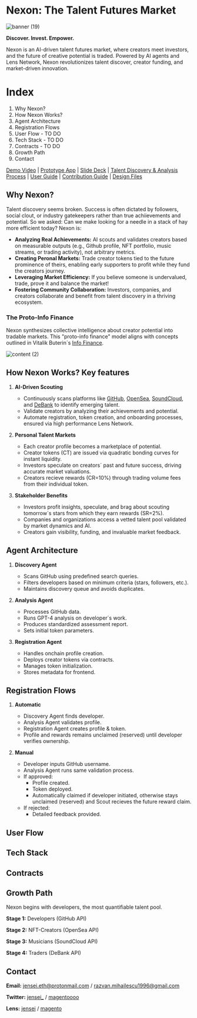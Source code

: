 # Nexon: The Talent Futures Market

![banner (19)](https://github.com/user-attachments/assets/6abb9ee9-8b39-4564-9bae-4aca8902effe)


**Discover. Invest. Empower.**

Nexon is an AI-driven talent futures market, where creators meet investors, and the future of creative potential is traded. Powered by AI agents and Lens Network, Nexon revolutionizes talent discover, creator funding, and market-driven innovation.

# Index

1. Why Nexon?
2. How Nexon Works?
3. Agent Architecture
4. Registration Flows
5. User Flow - TO DO
6. Tech Stack - TO DO
7. Contracts - TO DO
8. Growth Path
9. Contact

[Demo Video]() | [Prototype App]() | [Slide Deck]() | [Talent Discovery & Analysis Process](https://github.com/MihRazvan/talentfi/blob/main/docs/td-ap.md) | [User Guide]() | [Contribution Guide]() | [Design Files]()

## Why Nexon?

Talent discovery seems broken. Success is often dictated by followers, social clout, or industry gatekeepers rather than true achiievements and potential. So we asked: Can we make looking for a needle in a stack of hay more efficient today? Nexon is:
- **Analyzing Real Achievements:** AI scouts and validates creators based on measurable outputs (e.g., Github profile, NFT portfolio, music streams, or trading activity), not arbitrary metrics.
- **Creating Peronal Markets:** Trade creator tokens tied to the future prominence of theirs, enabling early supporters to profit while they fund the creators journey.
- **Leveraging Market Efficiency:** If you believe someone is undervalued, trade, prove it and balance the market!
- **Fostering Community Collaboration:** Investors, companies, and creators collaborate and benefit from talent discovery in a thriving ecosystem.

### The Proto-Info Finance

Nexon synthesizes collective intelligence about creator potential into tradable markets. This "proto-info finance" model aligns with concepts outlined in Vitalik Buterin´s [Info Finance](https://vitalik.eth.limo/general/2024/11/09/infofinance.html).

![content (2)](https://github.com/user-attachments/assets/c9513a98-9a08-41e0-8394-5fa2e05b906c)

## How Nexon Works? Key features

1. **AI-Driven Scouting**
   - Continuously scans platforms like [GitHub](https://github.com/github/rest-api-description), [OpenSea](https://docs.opensea.io/reference/api-overview), [SoundCloud](https://developers.soundcloud.com/docs/api/guide), and [DeBank](https://docs.cloud.debank.com/en) to identify emerging talent.
   - Validate creators by analyzing their achievements and potential.
   - Automate registration, token creation, and onboarding processes, ensured via high performance Lens Network.

3. **Personal Talent Markets**
   - Each creator profile becomes a marketplace of potential.
   - Creator tokens (CT) are issued via quadratic bonding curves for instant liquidity.
   - Investors speculate on creators´ past and future success, driving accurate market valuations.
   - Creators recieve rewards (CR=10%) through trading volume fees from their individual token.
  
4. **Stakeholder Benefits**
   - Investors profit insights, speculate, and brag about scouting tomorrow´s stars from which they earn rewards (SR=2%).
   - Companies and organizations access a vetted talent pool validated by market dynamics and AI.
   - Creators gain visibility, funding, and invaluable market feedback.
  
## Agent Architecture

1. **Discovery Agent**
   - Scans GitHub using predefined search queries.
   - Filters developers based on minimum criteria (stars, followers, etc.).
   - Maintains discovery queue and avoids duplicates.
  
2. **Analysis Agent**
   - Processes GitHub data.
   - Runs GPT-4 analysis on developer´s work.
   - Produces standardized assessment report.
   - Sets initial token parameters.

3. **Registration Agent**
   - Handles onchain profile creation.
   - Deploys creator tokens via contracts.
   - Manages token initialization.
   - Stores metadata for frontend.

## Registration Flows

1. **Automatic**
   - Discovery Agent finds developer.
   - Analysis Agent validates profile.
   - Registration Agent creates profile & token.
   - Profile and rewards remains unclaimed (reserved) until developer verifies ownership.

2. **Manual**
   - Developer inputs GitHub username.
   - Analysis Agent runs same validation process.
   - If approved:
       - Profile created.
       - Token deployed.
       - Automatically claimed if developer initiated, otherwise stays unclaimed (reserved) and Scout recieves the future reward claim.
   - If rejected:
       - Detailed feedback provided.

## User Flow

## Tech Stack

## Contracts

## Growth Path

Nexon begins with developers, the most quantifiable talent pool.

**Stage 1:** Developers (GitHub API)

**Stage 2:** NFT-Creators (OpenSea API)

**Stage 3:** Musicians (SoundCloud API)

**Stage 4:** Traders (DeBank API)

## Contact

**Email:** jensei.eth@protonmail.com / razvan.mihailescu1996@gmail.com

**Twitter:** [jensei_](https://x.com/jensei_) / [magentoooo](https://x.com/magentoooo)

**Lens:** [jensei](https://www.lensfrens.xyz/jensei) / [magento](https://www.lensfrens.xyz/magento)

